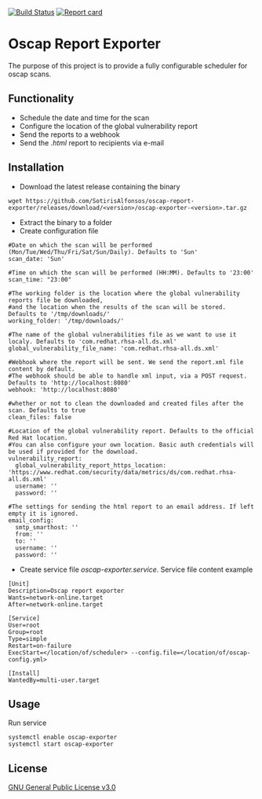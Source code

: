 [![Build Status](https://travis-ci.org/SotirisAlfonsos/oscap-report-exporter.svg)](https://travis-ci.org/SotirisAlfonsos/oscap-report-exporter.svg)
[![Report card](https://goreportcard.com/badge/github.com/SotirisAlfonsos/oscap-report-exporter)](https://goreportcard.com/report/github.com/SotirisAlfonsos/oscap-report-exporter)

# Oscap Report Exporter
The purpose of this project is to provide a fully configurable scheduler for oscap scans. 

## Functionality
- Schedule the date and time for the scan
- Configure the location of the global vulnerability report  
- Send the reports to a webhook
- Send the <i>.html</i> report to recipients via e-mail

## Installation
- Download the latest release containing the binary
```
wget https://github.com/SotirisAlfonsos/oscap-report-exporter/releases/download/<version>/oscap-exporter-<version>.tar.gz
```
- Extract the binary to a folder
- Create configuration file
```
#Date on which the scan will be performed (Mon/Tue/Wed/Thu/Fri/Sat/Sun/Daily). Defaults to 'Sun'
scan_date: 'Sun'

#Time on which the scan will be performed (HH:MM). Defaults to '23:00'
scan_time: "23:00"

#The working folder is the location where the global vulnerability reports file be downloaded,
#and the location when the results of the scan will be stored. Defaults to '/tmp/downloads/'
working_folder: '/tmp/downloads/'

#The name of the global vulnerabilities file as we want to use it localy. Defaults to 'com.redhat.rhsa-all.ds.xml' 
global_vulnerability_file_name: 'com.redhat.rhsa-all.ds.xml'

#Webhook where the report will be sent. We send the report.xml file content by default.
#The webhook should be able to handle xml input, via a POST request. Defaults to 'http://localhost:8080' 
webhook: 'http://localhost:8080'

#whether or not to clean the downloaded and created files after the scan. Defaults to true
clean_files: false

#Location of the global vulnerability report. Defaults to the official Red Hat location.
#You can also configure your own location. Basic auth credentials will be used if provided for the download.
vulnerability_report:
  global_vulnerability_report_https_location: 'https://www.redhat.com/security/data/metrics/ds/com.redhat.rhsa-all.ds.xml'
  username: ''
  password: ''

#The settings for sending the html report to an email address. If left empty it is ignored.
email_config:
  smtp_smarthost: ''
  from: ''
  to: ''
  username: ''
  password: ''

```
- Create service file <i>oscap-exporter.service</i>. Service file content example
```
[Unit]
Description=Oscap report exporter
Wants=network-online.target
After=network-online.target

[Service]
User=root
Group=root
Type=simple
Restart=on-failure
ExecStart=</location/of/scheduler> --config.file=</location/of/oscap-config.yml>

[Install]
WantedBy=multi-user.target
```

## Usage
Run service
```
systemctl enable oscap-exporter
systemctl start oscap-exporter
```

## License
[GNU General Public License v3.0](https://choosealicense.com/licenses/gpl-3.0/)
